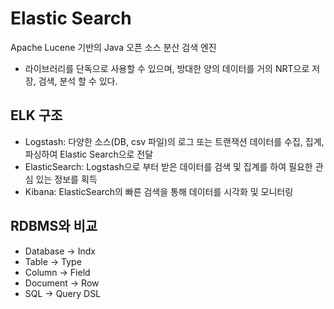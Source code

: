 # Elastic Search

Apache Lucene 기반의 Java 오픈 소스 분산 검색 엔진

- 라이브러리를 단독으로 사용할 수 있으며, 방대한 양의 데이터를 거의 NRT으로 저장, 검색, 분석 할 수 있다.

## ELK 구조

- Logstash: 다양한 소스(DB, csv 파일)의 로그 또는 트랜잭션 데이터를 수집, 집계, 파싱하여 Elastic Search으로 전달
- ElasticSearch: Logstash으로 부터 받은 데이터를 검색 및 집계를 하여 필요한 관심 있는 정보를 획득
- Kibana: ElasticSearch의 빠른 검색을 통해 데이터를 시각화 및 모니터링

## RDBMS와 비교

- Database -> Indx
- Table -> Type
- Column -> Field
- Document -> Row
- SQL -> Query DSL
